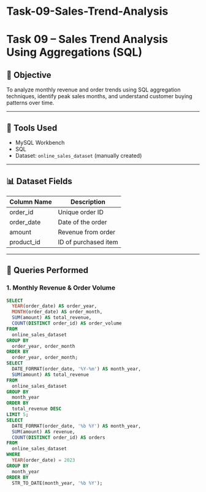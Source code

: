 # Task-09-Sales-Trend-Analysis

# Task 09 – Sales Trend Analysis Using Aggregations (SQL)

## 📌 Objective
To analyze monthly revenue and order trends using SQL aggregation techniques, identify peak sales months, and understand customer buying patterns over time.

---

## 🧰 Tools Used
- MySQL Workbench
- SQL
- Dataset: `online_sales_dataset` (manually created)

---

## 📊 Dataset Fields
| Column Name | Description          |
|-------------|----------------------|
| order_id    | Unique order ID      |
| order_date  | Date of the order    |
| amount      | Revenue from order   |
| product_id  | ID of purchased item |

---

## 🧾 Queries Performed

### 1. Monthly Revenue & Order Volume
```sql
SELECT 
  YEAR(order_date) AS order_year,
  MONTH(order_date) AS order_month,
  SUM(amount) AS total_revenue,
  COUNT(DISTINCT order_id) AS order_volume
FROM 
  online_sales_dataset
GROUP BY 
  order_year, order_month
ORDER BY 
  order_year, order_month;
SELECT 
  DATE_FORMAT(order_date, '%Y-%m') AS month_year,
  SUM(amount) AS total_revenue
FROM 
  online_sales_dataset
GROUP BY 
  month_year
ORDER BY 
  total_revenue DESC
LIMIT 5;
SELECT 
  DATE_FORMAT(order_date, '%b %Y') AS month_year,
  SUM(amount) AS revenue,
  COUNT(DISTINCT order_id) AS orders
FROM 
  online_sales_dataset
WHERE 
  YEAR(order_date) = 2023
GROUP BY 
  month_year
ORDER BY 
  STR_TO_DATE(month_year, '%b %Y');
